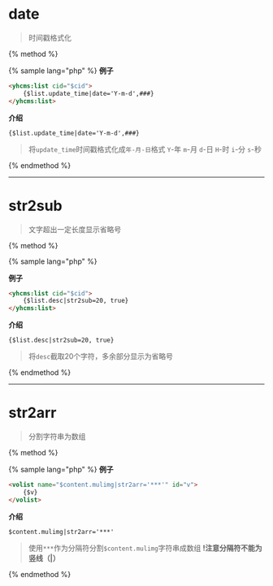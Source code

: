 # date

> 时间戳格式化

{% method %}

{% sample lang="php" %}
**例子**

```html
<yhcms:list cid="$cid">
    {$list.update_time|date='Y-m-d',###}
</yhcms:list>
```

**介绍**

```
{$list.update_time|date='Y-m-d',###}
```

>将`update_time`时间戳格式化成`年-月-日`格式
>`Y`-年 `m`-月 `d`-日 `H`-时 `i`-分 `s`-秒

{% endmethod %}

***

# str2sub

> 文字超出一定长度显示省略号

{% method %}

{% sample lang="php" %}

**例子**

```html
<yhcms:list cid="$cid">
    {$list.desc|str2sub=20, true}
</yhcms:list>
```

**介绍**

```
{$list.desc|str2sub=20, true}
```

>将`desc`截取20个字符，多余部分显示为省略号

{% endmethod %}

***

# str2arr

> 分割字符串为数组

{% method %}

{% sample lang="php" %}
**例子**

```html
<volist name="$content.mulimg|str2arr='***'" id="v">
    {$v}
</volist>
```

**介绍**

```
$content.mulimg|str2arr='***'
```

>使用`***`作为分隔符分割`$content.mulimg`字符串成数组 **!注意分隔符不能为竖线（|）**


{% endmethod %}
